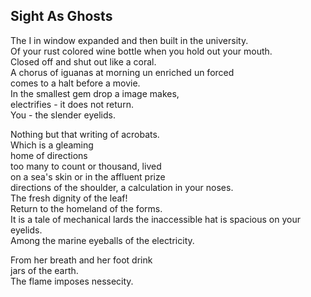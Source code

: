 Sight As Ghosts
---------------
The I in window expanded and then built in the university.  
Of your rust colored wine bottle when you hold out your mouth.  
Closed off and shut out like a coral.  
A chorus of iguanas at morning un enriched un forced  
comes to a halt before a movie.  
In the smallest gem drop a image makes,  
electrifies - it does not return.  
You - the slender eyelids.  
  
Nothing but that writing of acrobats.  
Which is a gleaming  
home of directions  
too many to count or thousand, lived  
on a sea's skin or in the affluent prize  
directions of the shoulder, a calculation in your noses.  
The fresh dignity of the leaf!  
Return to the homeland of the forms.  
It is a tale of mechanical lards the inaccessible hat is spacious on your eyelids.  
Among the marine eyeballs of the electricity.  
  
From her breath and her foot drink  
jars of the earth.  
The flame imposes nessecity.  
